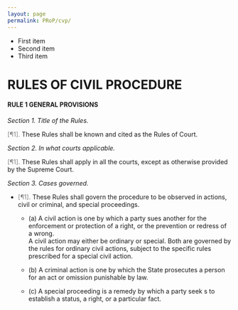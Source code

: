```yaml
---
layout: page
permalink: PRoP/cvp/
---
```

<!-- There's a comment here so it doesn't include the title in the top bar. -->

<ul class="no-bullets">
  <li>First item</li>
  <li>Second item</li>
  <li>Third item</li>
</ul>



# RULES OF CIVIL PROCEDURE
#### RULE 1 GENERAL PROVISIONS
*Section 1. Title of the Rules.*

<span style="color:Gray">[¶1]. </span>These Rules shall be known and cited as the Rules of Court.
<br>

*Section 2. In what courts applicable.*

<span style="color:Gray">[¶1]. </span>These Rules shall apply in all the courts, except as otherwise provided by the Supreme Court.
<br>

*Section 3. Cases governed.*

- <span style="color:Gray">[¶1]. </span>These Rules shall govern the procedure to be observed in actions, civil or criminal, and special proceedings.

    - (a) A civil action is one by which a party sues another for the enforcement or protection of a right, or the prevention or redress of a wrong.  
A civil action may either be ordinary or special. Both are governed by the rules for ordinary civil actions, subject to the specific rules prescribed for a special civil action.

    - (b) A criminal action is one by which the State prosecutes a person for an act or omission punishable by law.

    - (c) A special proceeding is a remedy by which a party seek s to establish a status, a right, or a particular fact.
<br>

